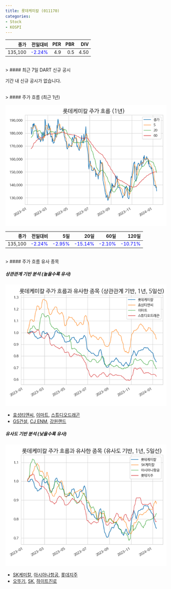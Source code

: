 ```yaml
---
title: 롯데케미칼 (011170)
categories:
- Stock
- KOSPI
---
```


|종가|전일대비|PER|PBR|DIV|
|---:|-------:|--:|--:|--:|
|135,100|<span style="color: blue">-2.24%</span>|4.9|0.5|4.50|

<!-- more -->

<br>
> #### 최근 7일 DART 신규 공시

기간 내 신규 공시가 없습니다.

<br>
> #### 주가 흐름 (최근 1년)

![011170](/assets/images/stock/011170.png)

|종가|전일대비|5일|20일|60일|120일|
|---:|-------:|--:|---:|---:|----:|
|135,100|<span style="color: blue">-2.24%</span>|<span style="color: blue">-2.95%</span>|<span style="color: blue">-15.14%</span>|<span style="color: blue">-2.10%</span>|<span style="color: blue">-10.71%</span>|

<br>
> #### 주가 흐름 유사 종목

##### 상관관계 기반 분석 (높을수록 유사)
![011170](/assets/images/stock/011170_corr.png)
- [효성티앤씨](/298020/), [이마트](/139480/), [스튜디오드래곤](/253450/)
- [GS건설](/006360/), [CJ ENM](/035760/), [강원랜드](/035250/)

##### 유사도 기반 분석 (낮을수록 유사)
![011170](/assets/images/stock/011170_sim.png)
- [SK케미칼](/285130/), [아시아나항공](/020560/), [롯데지주](/004990/)
- [오뚜기](/007310/), [SK](/034730/), [하이트진로](/000080/)